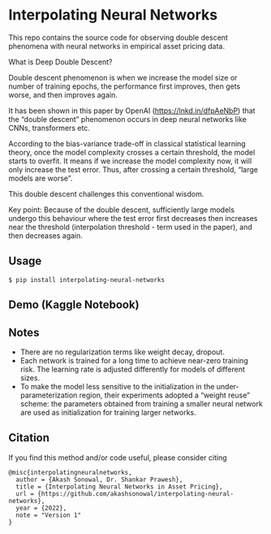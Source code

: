 # Interpolating Neural Networks

This repo contains the source code for observing double descent phenomena with neural networks in empirical asset pricing data.

What is Deep Double Descent?

Double descent phenomenon is when we increase the model size or number of training epochs, the performance first improves, then gets worse, and then improves again.

It has been shown in this paper by OpenAI (https://lnkd.in/dfpAeNbP) that the “double descent” phenomenon occurs in deep neural networks like CNNs, transformers etc.

According to the bias-variance trade-off in classical statistical learning theory, once the model complexity crosses a certain threshold, the model starts to overfit. It means if we increase the model complexity now, it will only increase the test error. Thus, after crossing a certain threshold, “large models are worse”.

This double descent challenges this conventional wisdom.

Key point: Because of the double descent, sufficiently large models undergo this behaviour where the test error first decreases then increases near the threshold (interpolation threshold - term used in the paper), and then decreases again.

## Usage
```
$ pip install interpolating-neural-networks
```

## Demo (Kaggle Notebook)

## Notes
- There are no regularization terms like weight decay, dropout.
- Each network is trained for a long time to achieve near-zero training risk. The learning rate is adjusted differently for models of different sizes.
- To make the model less sensitive to the initialization in the under-parameterization region, their experiments adopted a “weight reuse” scheme: the parameters obtained from training a smaller neural network are used as initialization for training larger networks.

## Citation

If you find this method and/or code useful, please consider citing

```
@misc{interpolatingneuralnetworks,
  author = {Akash Sonowal, Dr. Shankar Prawesh},
  title = {Interpolating Neural Networks in Asset Pricing},
  url = {https://github.com/akashsonowal/interpolating-neural-networks},
  year = {2022},
  note = "Version 1"
}
```
